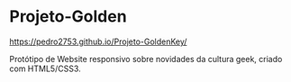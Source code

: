 # Projeto-Golden

https://pedro2753.github.io/Projeto-GoldenKey/

Protótipo de Website responsivo sobre novidades da cultura geek, criado com HTML5/CSS3.
